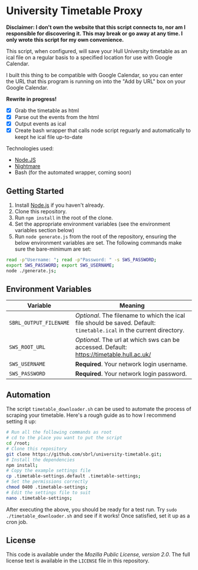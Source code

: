 # University Timetable Proxy
**Disclaimer: I don't own the website that this script connects to, nor am I responsible for discovering it. This may break or go away at any time. I only wrote this script for my own convenience.**

This script, when configured, will save your Hull University timetable as an ical file on a regular basis to a specified location for use with Google Calendar.

I built this thing to be compatible with Google Calendar, so you can enter 
the URL that this program is running on into the "Add by URL" box on your 
Google Calendar.

**Rewrite in progress!**

 - [x] Grab the timetable as html
 - [x] Parse out the events from the html
 - [x] Output events as ical
 - [x] Create bash wrapper that calls node script reguarly and automatically to keept he ical file up-to-date

Technologies used:
 - [Node.JS](https://nodejs.org/)
 - [Nightmare](https://npmjs.org/packages/nightmare)
 - Bash (for the automated wrapper, coming soon)

## Getting Started
1. Install [Node.js](//nodejs.org/) if you haven't already.
2. Clone this repository.
3. Run `npm install` in the root of the clone.
4. Set the appropriate environment variables (see the environment variables section below)
5. Run `node generate.js` from the root of the repository, ensuring the below environment variables are set. The following commands make sure the bare-minimum are set:

```bash
read -p"Username: "; read -p"Password: " -s SWS_PASSWORD;
export SWS_PASSWORD; export SWS_USERNAME;
node ./generate.js;
```

## Environment Variables

Variable                | Meaning
------------------------|---------------------------
`SBRL_OUTPUT_FILENAME`  | _Optional_. The filename to which the ical file should be saved. Default: `timetable.ical` in the current directory.
`SWS_ROOT_URL`          | _Optional_. The url at which sws can be accessed. Default: https://timetable.hull.ac.uk/
`SWS_USERNAME`          | **Required**. Your network login username.
`SWS_PASSWORD`          | **Required**. Your network login password.

## Automation
The script `timetable_downloader.sh` can be used to automate the process of scraping your timetable. Here's a rough guide as to how I recommend setting it up:

```bash
# Run all the following commands as root
# cd to the place you want to put the script
cd /root;
# Clone this repository
git clone https://github.com/sbrl/university-timetable.git;
# Install the dependencies
npm install;
# Copy the example settings file
cp .timetable-settings.default .timetable-settings;
# Set the permissions correctly
chmod 0400 .timetable-settings;
# Edit the settings file to suit
nano .timetable-settings;
```

After executing the above, you should be ready for a test run. Try `sudo ./timetable_downloader.sh` and see if it works! Once satisfied, set it up as a cron job.

## License
This code is available under the _Mozilla Public License, version 2.0_. The full license text is available in the `LICENSE` file in this repository.
